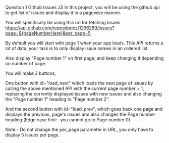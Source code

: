 Question 1
Github Issues JS
In this project, you will be using the github api to get list of issues and display it in a pagewise manner.

You will specifically be using this url for fetching issues
https://api.github.com/repositories/1296269/issues?page=${pageNumberHere}&per_page=5

By default you will start with page 1 when your app loads. This API returns a lot of data, your task is to only display issue names in an ordered list.

Also display "Page number 1" on first page, and keep changing it depending on number of page.

You will make 2 buttons,

One button with id="load_next" which loads the next page of issues by calling the above mentioned API with the current page number + 1, replacing the currently displayed issues with new issues and also changing the "Page number 1" heading to "Page number 2".

And the second button with id="load_prev", which goes back one page and displays the previous, page's issues and also changes the Page number heading.(Edge case hint:- you cannot go to Page number 0)

Note:- Do not change the per_page parameter in URL, you only have to display 5 issues per page.
